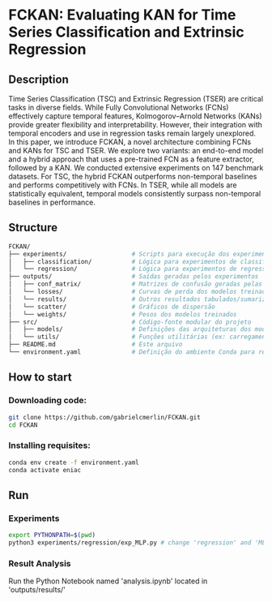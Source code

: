 # FCKAN: Evaluating KAN for Time Series Classification and Extrinsic Regression

## Description

Time Series Classification (TSC) and Extrinsic Regression (TSER) are critical tasks in diverse fields. While Fully Convolutional Networks (FCNs) effectively capture temporal features, Kolmogorov–Arnold Networks (KANs) provide greater flexibility and interpretability. However, their integration with temporal encoders and use in regression tasks remain largely unexplored. In this paper, we introduce FCKAN, a novel architecture combining FCNs and KANs for TSC and TSER. We explore two variants: an end-to-end model and a hybrid approach that uses a pre-trained FCN as a feature extractor, followed by a KAN.
We conducted extensive experiments on $147$ benchmark datasets. For TSC, the hybrid FCKAN outperforms non-temporal baselines and performs competitively with  FCNs. In TSER, while all models are statistically equivalent, temporal models consistently surpass non-temporal baselines in performance.

## Structure

```bash
FCKAN/
├── experiments/                  # Scripts para execução dos experimentos
│   ├── classification/           # Lógica para experimentos de classificação
│   └── regression/               # Lógica para experimentos de regressão
├── outputs/                      # Saídas geradas pelos experimentos
│   ├── conf_matrix/              # Matrizes de confusão geradas pelas classificações
│   └── losses/                   # Curvas de perda dos modelos treinados
│   └── results/                  # Outros resultados tabulados/sumarizados
│   └── scatter/                  # Gráficos de dispersão
│   └── weights/                  # Pesos dos modelos treinados
├── src/                          # Código-fonte modular do projeto
│   ├── models/                   # Definições das arquiteturas dos modelos
│   └── utils/                    # Funções utilitárias (ex: carregamento de dados)
├── README.md                     # Este arquivo
└── environment.yaml              # Definição do ambiente Conda para reprodução
```

## How to start

### Downloading code:
```bash
git clone https://github.com/gabrielcmerlin/FCKAN.git
cd FCKAN
```

### Installing requisites:
```bash
conda env create -f environment.yaml
conda activate eniac
```

## Run

### Experiments
```bash
export PYTHONPATH=$(pwd)
python3 experiments/regression/exp_MLP.py # change 'regression' and 'MLP' for the exp you want to run
```

### Result Analysis
Run the Python Notebook named 'analysis.ipynb' located in 'outputs/results/'
